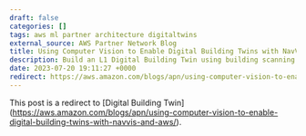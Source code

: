 ```yaml
---
draft: false
categories: []
tags: aws ml partner architecture digitaltwins
external_source: AWS Partner Network Blog
title: Using Computer Vision to Enable Digital Building Twins with NavVis and AWS
description: Build an L1 Digital Building Twin using building scanning technology, computer vision algorithms and a human-in-the-loop approach.
date: 2023-07-20 19:11:27 +0000
redirect: https://aws.amazon.com/blogs/apn/using-computer-vision-to-enable-digital-building-twins-with-navvis-and-aws/
---
```


This post is a redirect to [Digital Building Twin] (https://aws.amazon.com/blogs/apn/using-computer-vision-to-enable-digital-building-twins-with-navvis-and-aws/).